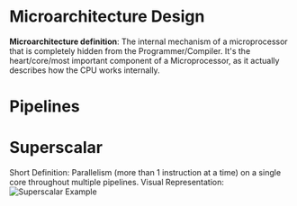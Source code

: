 # Microarchitecture Design

**Microarchitecture definition**: The internal mechanism of a microprocessor that is completely hidden from the Programmer/Compiler. 
It's the heart/core/most important component of a Microprocessor, as it actually describes how the CPU works internally.

# **Pipelines**

# **Superscalar**
  Short Definition: Parallelism (more than 1 instruction at a time) on a single core throughout multiple pipelines.
  Visual Representation:  
  ![Superscalar Example](http://image.prntscr.com/image/2bba2448a9354367af21a47c35b527b1.png)
